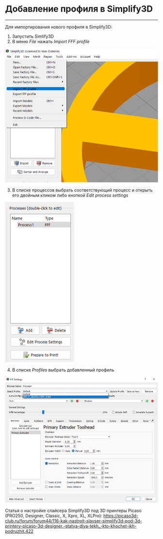 # Добавление профиля в Simplify3D
---

Для импортирования нового профиля в Simplify3D:
1. Запустить Simlify3D 
2. В меню *File* нажать *Import FFF profile*

![Импортирование профиля](./img/import_profile.png)

3. В списке процессов выбрать соответствующий процесс и открыть его двойным кликом либо кнопкой *Edit process settings*

![Настройки процесса](./img/processes.png)

4. В списке *Profiles* выбрать добавленный профиль

![Выбор профиля](./img/select_profile.png)


Статья о настройке слайсера Simplify3D под 3D принтеры Picaso (PRO250, Designer, Classic, X, Xpro, XL, XLPro): https://picaso3d-club.ru/forum/forum44/116-kak-nastroit-slayser-simplify3d-pod-3d-printery-picaso-3d-designer.-statya-dlya-tekh_-kto-khochet-ikh-podruzhit.422
